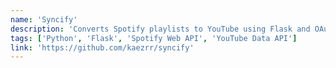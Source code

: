 ```yaml
---
name: 'Syncify'
description: 'Converts Spotify playlists to YouTube using Flask and OAuth, with playlist previews and filtering.'
tags: ['Python', 'Flask', 'Spotify Web API', 'YouTube Data API']
link: 'https://github.com/kaezrr/syncify'
---
```

